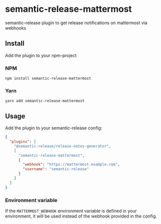 # semantic-release-mattermost

semantic-release plugin to get release notifications on mattermost via webhooks

## Install

Add the plugin to your npm-project

### NPM

```shell
npm install semantic-release-mattermost
```

### Yarn

```shell
yarn add semantic-release-mattermost
```

## Usage

Add the plugin to your semantic-release config:

```json
{
  "plugins": [
    "@semantic-release/release-notes-generator",
    [
      "semantic-release-mattermost",
      {
        "webhook": "https://mattermost.example.com",
        "username": "semantic-release"
      }
    ]
  ]
}
```

### Environment variable

If the ```MATTERMOST_WEBHOOK``` environment variable is defined in your environment,
it will be used instead of the webhook provided in the config.

